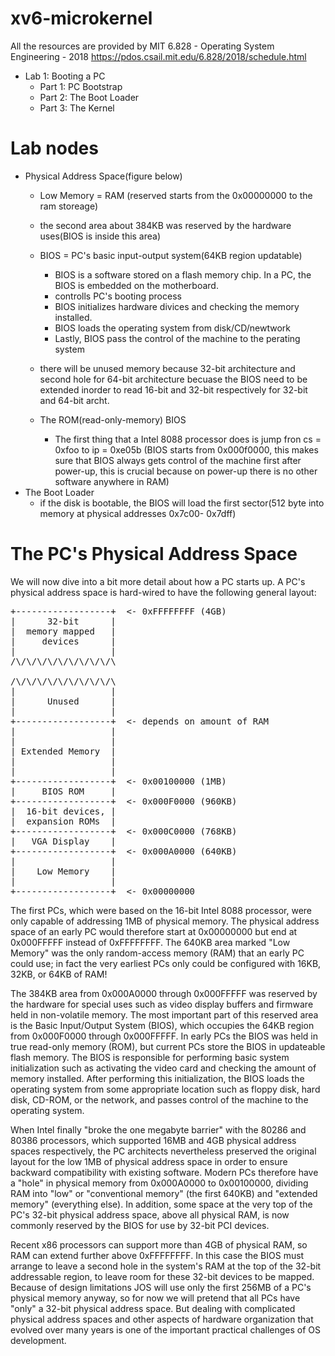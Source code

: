 # xv6-microkernel
All the resources are provided by MIT 6.828 - Operating System Engineering - 2018 
https://pdos.csail.mit.edu/6.828/2018/schedule.html
* Lab 1: Booting a PC
  * Part 1: PC Bootstrap
  * Part 2: The Boot Loader
  * Part 3: The Kernel 
# Lab nodes
* Physical Address Space(figure below)
  * Low Memory = RAM (reserved starts from the 0x00000000 to the ram storeage)
  * the second area about 384KB was reserved by the hardware uses(BIOS is inside this area)
  * BIOS = PC's basic input-output system(64KB region updatable)
    * BIOS is a software stored on a flash memory chip. In a PC, the BIOS is embedded on the motherboard.
    * controlls PC's booting process
    * BIOS initializes hardware divices and checking the memory installed.
    * BIOS loads the operating system from disk/CD/newtwork
    * Lastly, BIOS pass the control of the machine to the perating system
  * there will be unused memory because 32-bit architecture and second hole for 64-bit architecture becuase the BIOS need to be extended inorder to read 16-bit and 32-bit respectively for 32-bit and 64-bit archt.


  * The ROM(read-only-memory) BIOS 
    * The first thing that a Intel 8088 processor does is jump fron cs = 0xfoo to ip = 0xe05b (BIOS starts from 0x000f0000, this makes sure that BIOS always gets control of the machine first after power-up, this is crucial because on power-up there is no other software anywhere in RAM)
* The Boot Loader
  * if the disk is bootable, the BIOS will load the first sector(512 byte into memory at physical addresses 0x7c00- 0x7dff)




# The PC's Physical Address Space
We will now dive into a bit more detail about how a PC starts up.
A PC's physical address space is hard-wired to have the following general layout:<br /> 
<pre>
+------------------+  <- 0xFFFFFFFF (4GB) 
|      32-bit      |
|  memory mapped   | 
|     devices      | 
|                  | 
/\/\/\/\/\/\/\/\/\/\
 
/\/\/\/\/\/\/\/\/\/\ 
|                  | 
|      Unused      | 
|                  | 
+------------------+  <- depends on amount of RAM 
|                  |
|                  | 
| Extended Memory  | 
|                  | 
|                  | 
+------------------+  <- 0x00100000 (1MB) 
|     BIOS ROM     |
+------------------+  <- 0x000F0000 (960KB) 
|  16-bit devices, |
|  expansion ROMs  | 
+------------------+  <- 0x000C0000 (768KB)
|   VGA Display    | 
+------------------+  <- 0x000A0000 (640KB) 
|                  |
|    Low Memory    | 
|                  | 
+------------------+  <- 0x00000000 
</pre>
The first PCs, which were based on the 16-bit Intel 8088 processor, were only capable of addressing 1MB of physical memory. The physical address space of an early PC would therefore start at 0x00000000 but end at 0x000FFFFF instead of 0xFFFFFFFF. The 640KB area marked "Low Memory" was the only random-access memory (RAM) that an early PC could use; in fact the very earliest PCs only could be configured with 16KB, 32KB, or 64KB of RAM!

The 384KB area from 0x000A0000 through 0x000FFFFF was reserved by the hardware for special uses such as video display buffers and firmware held in non-volatile memory. The most important part of this reserved area is the Basic Input/Output System (BIOS), which occupies the 64KB region from 0x000F0000 through 0x000FFFFF. In early PCs the BIOS was held in true read-only memory (ROM), but current PCs store the BIOS in updateable flash memory. The BIOS is responsible for performing basic system initialization such as activating the video card and checking the amount of memory installed. After performing this initialization, the BIOS loads the operating system from some appropriate location such as floppy disk, hard disk, CD-ROM, or the network, and passes control of the machine to the operating system.

When Intel finally "broke the one megabyte barrier" with the 80286 and 80386 processors, which supported 16MB and 4GB physical address spaces respectively, the PC architects nevertheless preserved the original layout for the low 1MB of physical address space in order to ensure backward compatibility with existing software. Modern PCs therefore have a "hole" in physical memory from 0x000A0000 to 0x00100000, dividing RAM into "low" or "conventional memory" (the first 640KB) and "extended memory" (everything else). In addition, some space at the very top of the PC's 32-bit physical address space, above all physical RAM, is now commonly reserved by the BIOS for use by 32-bit PCI devices.

Recent x86 processors can support more than 4GB of physical RAM, so RAM can extend further above 0xFFFFFFFF. In this case the BIOS must arrange to leave a second hole in the system's RAM at the top of the 32-bit addressable region, to leave room for these 32-bit devices to be mapped. Because of design limitations JOS will use only the first 256MB of a PC's physical memory anyway, so for now we will pretend that all PCs have "only" a 32-bit physical address space. But dealing with complicated physical address spaces and other aspects of hardware organization that evolved over many years is one of the important practical challenges of OS development.
